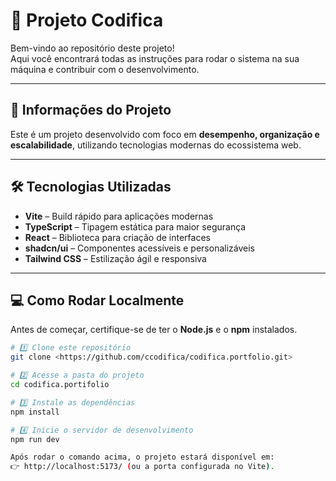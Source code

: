 # 🚀 Projeto Codifica

Bem-vindo ao repositório deste projeto!  
Aqui você encontrará todas as instruções para rodar o sistema na sua máquina e contribuir com o desenvolvimento.

---

## 📌 Informações do Projeto

Este é um projeto desenvolvido com foco em **desempenho, organização e escalabilidade**, utilizando tecnologias modernas do ecossistema web.

---

## 🛠️ Tecnologias Utilizadas

- **Vite** – Build rápido para aplicações modernas  
- **TypeScript** – Tipagem estática para maior segurança  
- **React** – Biblioteca para criação de interfaces  
- **shadcn/ui** – Componentes acessíveis e personalizáveis  
- **Tailwind CSS** – Estilização ágil e responsiva  

---

## 💻 Como Rodar Localmente

Antes de começar, certifique-se de ter o **Node.js** e o **npm** instalados.

```sh
# 1️⃣ Clone este repositório
git clone <https://github.com/ccodifica/codifica.portfolio.git>

# 2️⃣ Acesse a pasta do projeto
cd codifica.portifolio

# 3️⃣ Instale as dependências
npm install

# 4️⃣ Inicie o servidor de desenvolvimento
npm run dev

Após rodar o comando acima, o projeto estará disponível em:
👉 http://localhost:5173/ (ou a porta configurada no Vite).
